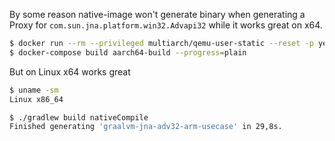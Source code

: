 By some reason native-image won't generate binary when generating a Proxy for `com.sun.jna.platform.win32.Advapi32` while
it works great on x64.

```bash
$ docker run --rm --privileged multiarch/qemu-user-static --reset -p yes
$ docker-compose build aarch64-build --progress=plain
```


But on Linux x64 works great
```bash
$ uname -sm
Linux x86_64

$ ./gradlew build nativeCompile
Finished generating 'graalvm-jna-adv32-arm-usecase' in 29,8s.
```
